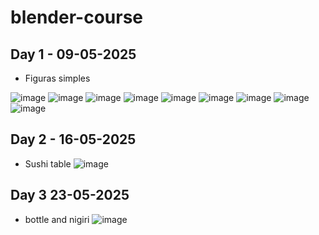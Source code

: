# blender-course

## Day 1 - 09-05-2025
- Figuras simples
  
![image](https://github.com/user-attachments/assets/b8e4ff5f-9841-48f9-a49f-27c1f10cbef8)
![image](https://github.com/user-attachments/assets/385e0016-3652-4a42-b704-5c19b0ee018d)
![image](https://github.com/user-attachments/assets/98cc1650-57f8-4833-a000-2a41a4e88e4d)
![image](https://github.com/user-attachments/assets/89370e31-8b26-4d0a-bb1b-1c05de48c3bc)
![image](https://github.com/user-attachments/assets/7e0b24d9-d9e7-463c-9d2e-ca9573068b28)
![image](https://github.com/user-attachments/assets/0fa80dfa-2e48-4e09-beb6-a0b8bd24490f)
![image](https://github.com/user-attachments/assets/32e76486-9a25-441f-a863-0f6af5fb674b)
![image](https://github.com/user-attachments/assets/8e1a17d4-9969-4344-ab20-d287395fc66c)
![image](https://github.com/user-attachments/assets/0e593a87-f553-47e5-8da6-dca748982803)

## Day 2 - 16-05-2025

- Sushi table
![image](https://github.com/user-attachments/assets/2d5f638b-a38f-4902-a58e-6f5488727e58)


## Day 3 23-05-2025
- bottle and nigiri
![image](https://github.com/user-attachments/assets/3439a067-7eda-47cc-9743-b2f5e0f9f898)

